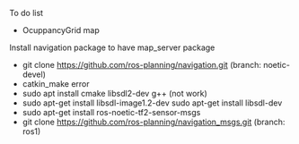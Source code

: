 To do list
- OcuppancyGrid map

Install navigation package to have map_server package
- git clone https://github.com/ros-planning/navigation.git (branch: noetic-devel)
- catkin_make error
- sudo apt install cmake libsdl2-dev g++ (not work)
- sudo apt-get install libsdl-image1.2-dev
  sudo apt-get install libsdl-dev
- sudo apt-get install ros-noetic-tf2-sensor-msgs
- git clone https://github.com/ros-planning/navigation_msgs.git (branch: ros1)